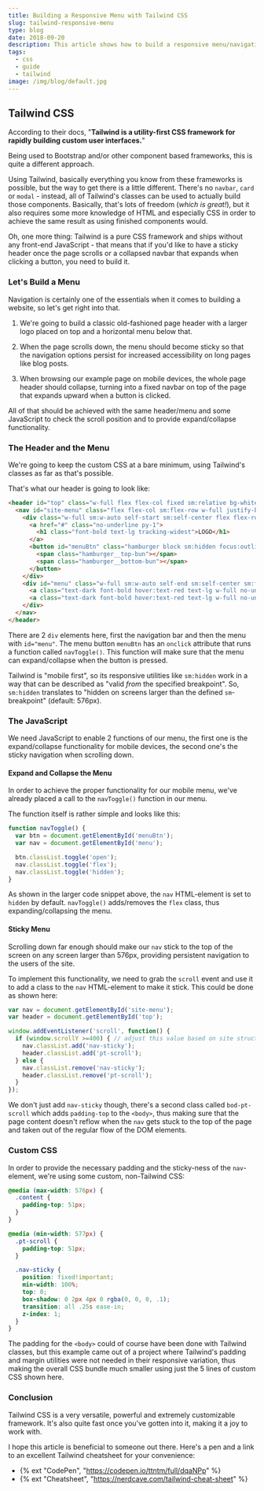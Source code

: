 ```yaml
---
title: Building a Responsive Menu with Tailwind CSS
slug: tailwind-responsive-menu
type: blog
date: 2018-09-20
description: This article shows how to build a responsive menu/navigation with Tailwind CSS and also includes a CodePen example. Updated 03/2020.
tags:
  - css
  - guide
  - tailwind
image: /img/blog/default.jpg
---
```


## Tailwind CSS

According to their docs, "**Tailwind is a utility-first CSS framework for rapidly building custom user interfaces.**"

Being used to Bootstrap and/or other component based frameworks, this is quite a different approach.

Using Tailwind, basically everything you know from these frameworks is possible, but the way to get there is a little different. There's no `navbar`, `card` or `modal` - instead, all of Tailwind's classes can be used to actually build those components. Basically, that's lots of freedom (*which is great!*), but it also requires some more knowledge of HTML and especially CSS in order to achieve the same result as using finished components would.

Oh, one more thing: Tailwind is a pure CSS framework and ships without any front-end JavaScript - that means that if you'd like to have a sticky header once the page scrolls or a collapsed navbar that expands when clicking a button, you need to build it.

### Let's Build a Menu

Navigation is certainly one of the essentials when it comes to building a website, so let's get right into that.

1. We're going to build a classic old-fashioned page header with a larger logo placed on top and a horizontal menu below that.

2. When the page scrolls down, the menu should become sticky so that the navigation options persist for increased accessibility on long pages like blog posts.

3. When browsing our example page on mobile devices, the whole page header should collapse, turning into a fixed navbar on top of the page that expands upward when a button is clicked.

All of that should be achieved with the same header/menu and some JavaScript to check the scroll position and to provide expand/collapse functionality.

### The Header and the Menu

We're going to keep the custom CSS at a bare minimum, using Tailwind's classes as far as that's possible.

That's what our header is going to look like:

```html
<header id="top" class="w-full flex flex-col fixed sm:relative bg-white pin-t pin-r pin-l">
  <nav id="site-menu" class="flex flex-col sm:flex-row w-full justify-between items-center px-4 sm:px-6 py-1 bg-white shadow sm:shadow-none border-t-4 border-red-900">
    <div class="w-full sm:w-auto self-start sm:self-center flex flex-row sm:flex-none flex-no-wrap justify-between items-center">
      <a href="#" class="no-underline py-1">
        <h1 class="font-bold text-lg tracking-widest">LOGO</h1>
      </a>
      <button id="menuBtn" class="hamburger block sm:hidden focus:outline-none" type="button" onclick="navToggle();">
        <span class="hamburger__top-bun"></span>
        <span class="hamburger__bottom-bun"></span>
      </button>
    </div>
    <div id="menu" class="w-full sm:w-auto self-end sm:self-center sm:flex flex-col sm:flex-row items-center h-full py-1 pb-4 sm:py-0 sm:pb-0 hidden">
      <a class="text-dark font-bold hover:text-red text-lg w-full no-underline sm:w-auto sm:pr-4 py-2 sm:py-1 sm:pt-2" href="https://ttntm.me/blog/tailwind-responsive-menu/" target="_blank">About</a>
      <a class="text-dark font-bold hover:text-red text-lg w-full no-underline sm:w-auto sm:px-4 py-2 sm:py-1 sm:pt-2" href="#bottom">Features</a>
    </div>
  </nav>
</header>
```

There are 2 `div` elements here, first the navigation bar and then the menu with `id="menu"`. The menu button `menuBtn` has an `onclick` attribute that runs a function called `navToggle()`. This function will make sure that the menu can expand/collapse when the button is pressed.

Tailwind is "mobile first", so its responsive utilities like `sm:hidden` work in a way that can be described as "valid *from* the specified breakpoint". So, `sm:hidden` translates to "hidden on screens larger than the defined `sm`-breakpoint" (default: 576px).

### The JavaScript

We need JavaScript to enable 2 functions of our menu, the first one is the expand/collapse functionality for mobile devices, the second one's the sticky navigation when scrolling down.

#### Expand and Collapse the Menu

In order to achieve the proper functionality for our mobile menu, we've already placed a call to the `navToggle()` function in our menu.

The function itself is rather simple and looks like this:

```js
function navToggle() {
  var btn = document.getElementById('menuBtn');
  var nav = document.getElementById('menu');

  btn.classList.toggle('open');
  nav.classList.toggle('flex');
  nav.classList.toggle('hidden');
}
```

As shown in the larger code snippet above, the `nav` HTML-element is set to `hidden` by default. `navToggle()` adds/removes the `flex` class, thus expanding/collapsing the menu.

#### Sticky Menu

Scrolling down far enough should make our `nav` stick to the top of the screen on any screen larger than 576px, providing persistent navigation to the users of the site.

To implement this functionality, we need to grab the `scroll` event and use it to add a class to the `nav` HTML-element to make it stick. This could be done as shown here:

```js
var nav = document.getElementById('site-menu');
var header = document.getElementById('top');

window.addEventListener('scroll', function() {
  if (window.scrollY >=400) { // adjust this value based on site structure and header image height
    nav.classList.add('nav-sticky');
    header.classList.add('pt-scroll');
  } else {
    nav.classList.remove('nav-sticky');
    header.classList.remove('pt-scroll');
  }
});
```

We don't just add `nav-sticky` though, there's a second class called `bod-pt-scroll` which adds `padding-top` to the `<body>`, thus making sure that the page content doesn't reflow when the `nav` gets stuck to the top of the page and taken out of the regular flow of the DOM elements.

### Custom CSS

In order to provide the necessary padding and the sticky-ness of the `nav`-element, we're using some custom, non-Tailwind CSS:

```css
@media (max-width: 576px) {
  .content {
    padding-top: 51px;
  }
}

@media (min-width: 577px) {
  .pt-scroll {
    padding-top: 51px;
  }

  .nav-sticky {
    position: fixed!important;
    min-width: 100%;
    top: 0;
    box-shadow: 0 2px 4px 0 rgba(0, 0, 0, .1);
    transition: all .25s ease-in;
    z-index: 1;
  }
}
```

The padding for the `<body>` could of course have been done with Tailwind classes, but this example came out of a project where Tailwind's padding and margin utilities were not needed in their responsive variation, thus making the overall CSS bundle much smaller using just the 5 lines of custom CSS shown here.

### Conclusion

Tailwind CSS is a very versatile, powerful and extremely customizable framework. It's also quite fast once you've gotten into it, making it a joy to work with.

I hope this article is beneficial to someone out there. Here's a pen and a link to an excellent Tailwind cheatsheet for your convenience:

- {% ext "CodePen", "https://codepen.io/ttntm/full/dqaNPp" %}
- {% ext "Cheatsheet", "https://nerdcave.com/tailwind-cheat-sheet" %}